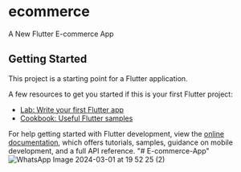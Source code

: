 # ecommerce

A New Flutter E-commerce App

## Getting Started

This project is a starting point for a Flutter application.

A few resources to get you started if this is your first Flutter project:

- [Lab: Write your first Flutter app](https://docs.flutter.dev/get-started/codelab)
- [Cookbook: Useful Flutter samples](https://docs.flutter.dev/cookbook)

For help getting started with Flutter development, view the
[online documentation](https://docs.flutter.dev/), which offers tutorials,
samples, guidance on mobile development, and a full API reference.
"# E-commerce-App" 
![WhatsApp Image 2024-03-01 at 19 52 25 (2)](https://github.com/moonagy/E-commerce-App/assets/138617955/99c0a7d2-3816-45d6-87c1-3025353d0740)
